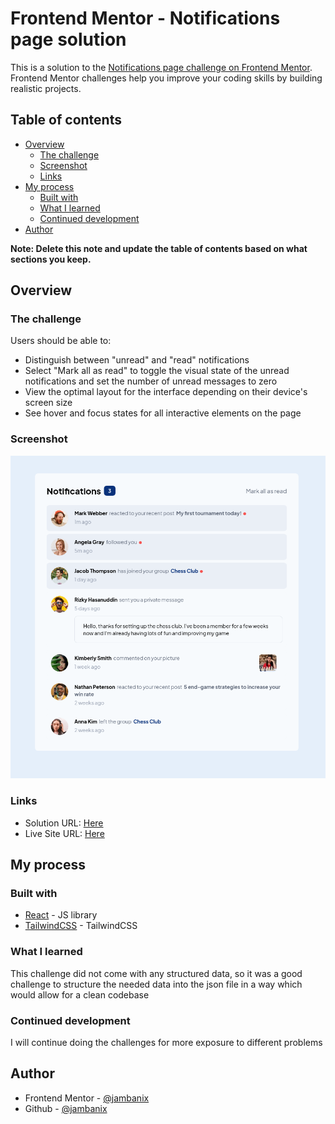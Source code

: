# Frontend Mentor - Notifications page solution

This is a solution to the [Notifications page challenge on Frontend Mentor](https://www.frontendmentor.io/challenges/notifications-page-DqK5QAmKbC). Frontend Mentor challenges help you improve your coding skills by building realistic projects.  

## Table of contents

- [Overview](#overview)
  - [The challenge](#the-challenge)
  - [Screenshot](#screenshot)
  - [Links](#links)
- [My process](#my-process)
  - [Built with](#built-with)
  - [What I learned](#what-i-learned)
  - [Continued development](#continued-development)
- [Author](#author)

**Note: Delete this note and update the table of contents based on what sections you keep.**

## Overview

### The challenge

Users should be able to:

- Distinguish between "unread" and "read" notifications
- Select "Mark all as read" to toggle the visual state of the unread notifications and set the number of unread messages to zero
- View the optimal layout for the interface depending on their device's screen size
- See hover and focus states for all interactive elements on the page

### Screenshot

![preview image](./preview.png)

### Links

- Solution URL: [Here](https://github.com/jambanix/frontendmentor_notifications-page)
- Live Site URL: [Here](https://jambanix.github.io/frontendmentor_notifications-page)

## My process

### Built with

- [React](https://reactjs.org/) - JS library
- [TailwindCSS](https://tailwindcss.com) - TailwindCSS

### What I learned

This challenge did not come with any structured data, so it was a good challenge to structure the needed data into the json file in a way which would allow for a clean codebase


### Continued development

I will continue doing the challenges for more exposure to different problems

## Author

- Frontend Mentor - [@jambanix](https://www.frontendmentor.io/profile/jambanix)
- Github - [@jambanix](https://www.github.com/jambanix)

